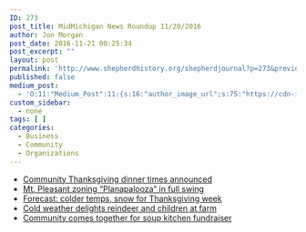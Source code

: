 ```yaml
---
ID: 273
post_title: MidMichigan News Roundup 11/20/2016
author: Jon Morgan
post_date: 2016-11-21 00:25:34
post_excerpt: ""
layout: post
permalink: 'http://www.shepherdhistory.org/shepherdjournal?p=273&preview=true&preview_id=273'
published: false
medium_post:
  - 'O:11:"Medium_Post":11:{s:16:"author_image_url";s:75:"https://cdn-images-1.medium.com/fit/c/200/200/1*SqJTY-3vzTSKsiqc5-cV_A.jpeg";s:10:"author_url";s:28:"https://medium.com/@morga2ja";s:11:"byline_name";N;s:12:"byline_email";N;s:10:"cross_link";s:2:"no";s:2:"id";s:12:"4afa55c0d9b4";s:21:"follower_notification";s:2:"no";s:7:"license";s:19:"all-rights-reserved";s:14:"publication_id";s:12:"f45ad4d6ec92";s:6:"status";s:5:"draft";s:3:"url";s:41:"https://medium.com/@morga2ja/4afa55c0d9b4";}'
custom_sidebar:
  - none
tags: [ ]
categories:
  - Business
  - Community
  - Organizations
---
```

* <a href="http://www.themorningsun.com/general-news/20161120/community-thanksgiving-dinner-times-announced">Community Thanksgiving dinner times announced</a>
* <a href="http://www.themorningsun.com/general-news/20161120/mt-pleasant-zoning-planapalooza-in-full-swing">Mt. Pleasant zoning “Planapalooza” in full swing</a>
* <a href="http://www.themorningsun.com/general-news/20161120/forecast-colder-temps-snow-for-thanksgiving-week">Forecast: colder temps, snow for Thanksgiving week</a>
* <a href="http://www.themorningsun.com/general-news/20161119/cold-weather-delights-reindeer-and-children-at-farm">Cold weather delights reindeer and children at farm</a>
* <a href="http://www.themorningsun.com/general-news/20161119/community-comes-together-for-soup-kitchen-fundraiser">Community comes together for soup kitchen fundraiser</a>